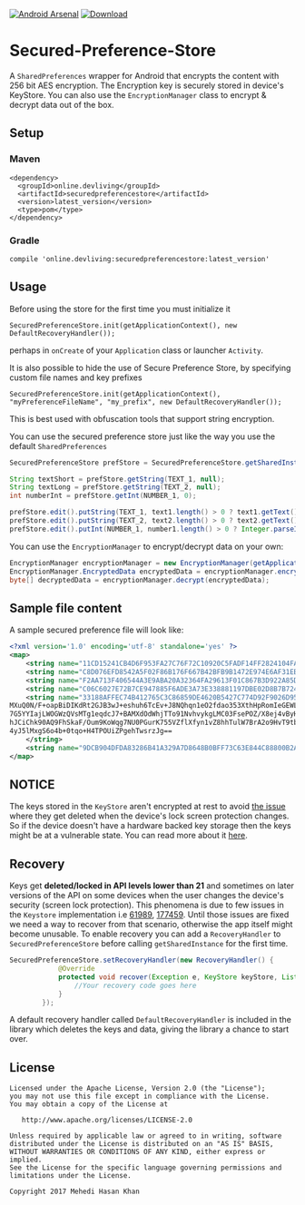 [![Android Arsenal](https://img.shields.io/badge/Android%20Arsenal-Secured--Preference--Store-green.svg?style=true)](https://android-arsenal.com/details/1/4226)
 [![Download](https://api.bintray.com/packages/iammehedi/SecuredPreferenceStore/online.devliving%3Asecuredpreferencestore/images/download.svg) ](https://bintray.com/iammehedi/SecuredPreferenceStore/online.devliving%3Asecuredpreferencestore/_latestVersion)

# Secured-Preference-Store
A `SharedPreferences` wrapper for Android that encrypts the content with 256 bit AES encryption. The Encryption key is securely stored in device's KeyStore. You can also use the `EncryptionManager` class to encrypt & decrypt data out of the box. 

## Setup
### Maven
```
<dependency>
  <groupId>online.devliving</groupId>
  <artifactId>securedpreferencestore</artifactId>
  <version>latest_version</version>
  <type>pom</type>
</dependency>
````

### Gradle
```
compile 'online.devliving:securedpreferencestore:latest_version'
```

## Usage
Before using the store for the first time you must initialize it
```
SecuredPreferenceStore.init(getApplicationContext(), new DefaultRecoveryHandler());
```
perhaps in `onCreate` of your `Application`  class or launcher `Activity`. 

It is also possible to hide the use of Secure Preference Store, by specifying custom file names and key prefixes
```
SecuredPreferenceStore.init(getApplicationContext(), "myPreferenceFileName", "my_prefix", new DefaultRecoveryHandler());
```
This is best used with obfuscation tools that support string encryption.

You can use the secured preference store just like the way you use the default `SharedPreferences`
```java
SecuredPreferenceStore prefStore = SecuredPreferenceStore.getSharedInstance(getApplicationContext());

String textShort = prefStore.getString(TEXT_1, null);
String textLong = prefStore.getString(TEXT_2, null);
int numberInt = prefStore.getInt(NUMBER_1, 0);

prefStore.edit().putString(TEXT_1, text1.length() > 0 ? text1.getText().toString() : null).apply();
prefStore.edit().putString(TEXT_2, text2.length() > 0 ? text2.getText().toString() : null).apply();
prefStore.edit().putInt(NUMBER_1, number1.length() > 0 ? Integer.parseInt(number1.getText().toString().trim()) : 0).commit();
```

You can use the `EncryptionManager` to encrypt/decrypt data on your own:
```java
EncryptionManager encryptionManager = new EncryptionManager(getApplicationContext(), getSharedPreferences("my_pref", MODE_PRIVATE));
EncryptionManager.EncryptedData encryptedData = encryptionManager.encrypt(bytesToEncrypt);
byte[] decryptedData = encryptionManager.decrypt(encryptedData);
```
## Sample file content
A sample secured preference file will look like:

```xml
<?xml version='1.0' encoding='utf-8' standalone='yes' ?>
<map>
    <string name="11CD15241CB4D6F953FA27C76F72C10920C5FADF14FF2824104FA5D67D25B43C">ZMnr87IlDKg81hKw2SQ6Lw==]dhP/ymX7CMSaCkP6jQvNig==</string>
    <string name="C8D076EFD8542A5F02F86B176F667B42BFB9B1472E974E6AF31EB27CEA5689D4">JQ6Y4TQ/Y3iYw7KtatkqAg==]P+gpavV0MXiy1Qg0UHlBMg==</string>
    <string name="F2AA713F406544A3E9ABA20A32364FA29613F01C867B3D922A85DF4FA54FA13D">jMH1Wjnk0vehHOogT27HRA==]e8UHX1ihYjtP6Cv8dWdHLBptLwowt6IojKYa+1jkeH4=</string>
    <string name="C06C6027E72B7CE947885F6ADE3A73E338881197DBE02D8B7B7248F629BE26DA">EAGwO8u2ZPdxwdpAwPlu6A==]797VOGtpzDBO1ZU3m+Sb1A==</string>
    <string name="33188AFFEC74B412765C3C86859DE4620B5427C774D92F9026D95A7A8AAE1F96">s0b5h8XNnerci5AtallCQziSbqpm+ndjIsAQQadSxM+xzw7865sE3P+hbxGmMAQQj0kK35/C//eA
MXuQ0N/F+oapBiDIKdRt2GJB3wJ+eshuh6TcEv+J8NQhqn1eO2fdao353XthHpRomIeGEWLvB4Yd
7G5YYIajLWOGWzQVsMTg1eqdcJ7+BAMXdOdWhjTTo91NvhvykgLMC03FsePOZ/X8ej4vByH1i0en
hJCiChk90AQ9FhSkaF/Oum9KoWqg7NU0PGurK755VZflXfyn1vZ8hhTulW7BrA2o9HvT9tbju+bk
4yJ5lMxgS6o4b+0tqo+H4TPOUiZPgehTwsrzJg==
    </string>
    <string name="9DCB904DFDA83286B41A329A7D8648B0BFF73C63E844C88800B2AA5119204845">XPuUd1t97pnwsOzzHY3OCA==]xqXJrEfcgDhYo2K4TTAvY9IQwP/tGctd4Fa1JT/1sB8=</string>
</map>
``` 

## NOTICE
The keys stored in the `KeyStore` aren't encrypted at rest to avoid [the issue](https://code.google.com/p/android/issues/detail?id=61989) where they get deleted when the device's lock screen protection changes. So if the device doesn't have a hardware backed key storage then the keys might be at a vulnerable state. You can read more about it [here](http://doridori.github.io/android-security-the-forgetful-keystore).

## Recovery
Keys get **deleted/locked in API levels lower than 21** and sometimes on later versions of the API on some devices when the user changes the device's security (screen lock protection). This phenomena is due to few issues in the `Keystore` implementation i.e [61989](https://code.google.com/p/android/issues/detail?id=61989), [177459](https://code.google.com/p/android/issues/detail?id=177459). Until those issues are fixed we need a way to recover from that scenario, otherwise the app itself might become unusable. To enable recovery you can add a `RecoveryHandler` to `SecuredPreferenceStore` before calling `getSharedInstance` for the first time. 

```java
SecuredPreferenceStore.setRecoveryHandler(new RecoveryHandler() {
            @Override
            protected void recover(Exception e, KeyStore keyStore, List<String> keyAliases, SharedPreferences preferences) {
                //Your recovery code goes here
            }
        });
```
A default recovery handler called `DefaultRecoveryHandler` is included in the library which deletes the keys and data, giving the library a chance to start over. 

## License

	Licensed under the Apache License, Version 2.0 (the "License");
	you may not use this file except in compliance with the License.
	You may obtain a copy of the License at

	   http://www.apache.org/licenses/LICENSE-2.0

	Unless required by applicable law or agreed to in writing, software
	distributed under the License is distributed on an "AS IS" BASIS,
	WITHOUT WARRANTIES OR CONDITIONS OF ANY KIND, either express or implied.
	See the License for the specific language governing permissions and
	limitations under the License.

	Copyright 2017 Mehedi Hasan Khan
